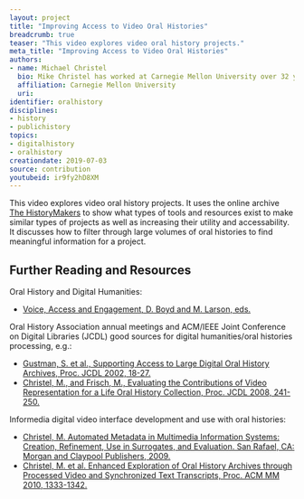 ```yaml
---
layout: project
title: "Improving Access to Video Oral Histories"
breadcrumb: true
teaser: "This video explores video oral history projects."
meta_title: "Improving Access to Video Oral Histories"
authors: 
- name: Michael Christel
  bio: Mike Christel has worked at Carnegie Mellon University over 32 years, the last 13 at the Entertainment Technology Center where he is now a Teaching Professor.  His research spans multimedia information processing and interface research to transformational games for health and education.  He has worked for over a decade with The HistoryMakers on data processing and interfaces into their significant 150,000 (and growing) African American video oral history stories, promoting general use and digital humanities scholarship.
  affiliation: Carnegie Mellon University
  uri:
identifier: oralhistory
disciplines: 
- history
- publichistory
topics:
- digitalhistory
- oralhistory
creationdate: 2019-07-03
source: contribution
youtubeid: ir9fy2hD8XM
---
```



This video explores video oral history projects. It uses the online archive [The HistoryMakers](https://www.thehistorymakers.org/) to show what types of tools and resources exist to make similar types of projects as well as increasing their utility and accessability. It discusses how to filter through large volumes of oral histories to find meaningful information for a project.

## Further Reading and Resources
Oral History and Digital Humanities: 
  - [Voice, Access and Engagement, D. Boyd and M. Larson, eds.](https://link.springer.com/book/10.1057%2F9781137322029)

Oral History Association annual meetings and ACM/IEEE Joint Conference on Digital Libraries (JCDL) good sources for digital humanities/oral histories processing, e.g.:

  - [Gustman, S. et al., Supporting Access to Large Digital Oral History Archives, Proc. JCDL 2002, 18-27.](https://dl.acm.org/citation.cfm?doid=544220.544224)
  - [Christel, M., and Frisch, M., Evaluating the Contributions of Video Representation for a Life Oral History Collection, Proc. JCDL 2008, 241-250.](https://dl.acm.org/citation.cfm?doid=1378889.1378929)

Informedia digital video interface development and use with oral histories:
  - [Christel, M. Automated Metadata in Multimedia Information Systems: Creation, Refinement, Use in Surrogates, and Evaluation. San Rafael, CA: Morgan and Claypool Publishers, 2009.](https://www.morganclaypool.com/doi/abs/10.2200/S00167ED1V01Y200812ICR002)
  - [Christel, M. et al. Enhanced Exploration of Oral History Archives through Processed Video and Synchronized Text Transcripts, Proc. ACM MM 2010, 1333-1342.](https://dl.acm.org/citation.cfm?doid=1873951.1874215)
